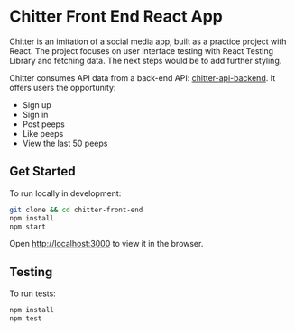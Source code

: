 # Chitter Front End React App

Chitter is an imitation of a social media app, built as a practice project with React. The project focuses on user interface testing with React Testing Library and fetching data. The next steps would be to add further styling.

Chitter consumes API data from a back-end API: [chitter-api-backend](https://github.com/makersacademy/chitter_api_backend). It offers users the opportunity:

- Sign up
- Sign in
- Post peeps
- Like peeps
- View the last 50 peeps

## Get Started

To run locally in development:
```sh
git clone && cd chitter-front-end
npm install
npm start
```
Open [http://localhost:3000](http://localhost:3000) to view it in the browser.


## Testing

To run tests:
```sh
npm install
npm test
```
